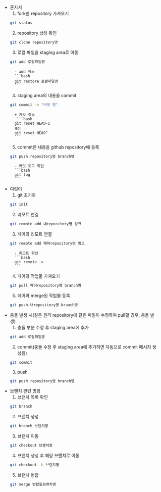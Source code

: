 - 혼자서
    1. fork한 repository 가져오기
    ```bash
    git status
    ```
    2. repository 상태 확인
    ```bash
    git clone repository명
    ```
    3. 로컬 파일을 staging area로 이동
    ```bash
    git add 로컬파일명
    ```
        - add 취소
        ```bash
        git restore 로컬파일명
        ```
    4. staging area의 내용을 commit
    ```bash
    git commit -m "커밋 명"
    ```
        + 커밋 취소
         ```bash
        git reset HEAD-1 
        또는 
        git reset HEAD^
        ```
    5.  commit한 내용을 github repository에 등록
    ```bash
    git push repository명 branch명
    ```
        - 커밋 로그 확인
        ```bash
        git log
        ```
- 여럿이
    1. git 초기화
    ```bash
    git init
    ```
    2. 리모트 연결
    ```bash
    git remote add 내repository명 링크
    ```
    3. 페어의 리모트 연결
    ```bash
    git remote add 페어repository명 링크
    ```
        - 리모트 확인
        ```bash
        git remote -v
        ```
    4. 페어의 작업물 가져오기
    ```bash
    git pull 페어repository명 branch명
    ```
    5. 페어와 merge된 작업물 등록
    ```bash
    git push 내repository명 branch명
    ```
- 충돌 발생 시(같은 원격 repository에 같은 파일이 수정하여 pull할 경우, 충돌 발생)
    1. 충돌 부분 수정 후 staging area에 추가
    ```bash
    git add 로컬파일명
    ```
    2. commit(충돌 수정 후 staging area에 추가하면 자동으로 commit 메시지 생성됨)
    ```bash
    git commit
    ```
    3. push
    ```bash
    git push repository명 branch명
    ```
- 브랜치 관련 명령
    1. 브랜치 목록 확인
    ```bash
    git branch
    ```
    2. 브랜치 생성
    ```bash
    git branch 브랜치명
    ```
    3. 브랜치 이동
    ```bash
    git checkout 브랜치명
    ```
    4. 브랜치 생성 후 해당 브랜치로 이동
    ```bash
    git checkout -b 브랜치명
    ```
    5. 브랜치 병합
    ```bash
    git merge 병합될브랜치명
    ```